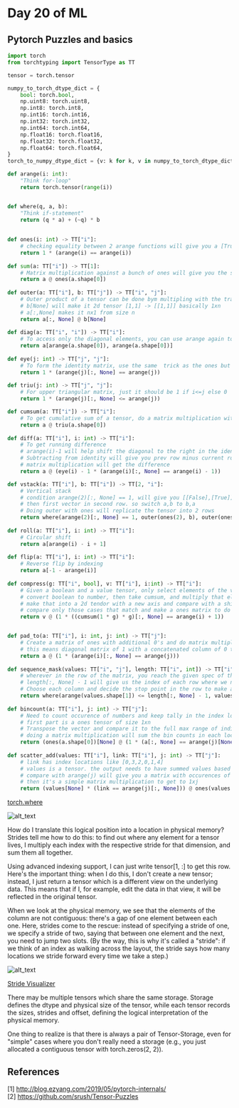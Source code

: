 # Day 20 of ML 

## Pytorch Puzzles and basics 

```python
import torch
from torchtyping import TensorType as TT

tensor = torch.tensor

numpy_to_torch_dtype_dict = {
    bool: torch.bool,
    np.uint8: torch.uint8,
    np.int8: torch.int8,
    np.int16: torch.int16,
    np.int32: torch.int32,
    np.int64: torch.int64,
    np.float16: torch.float16,
    np.float32: torch.float32,
    np.float64: torch.float64,
}
torch_to_numpy_dtype_dict = {v: k for k, v in numpy_to_torch_dtype_dict.items()}

def arange(i: int):
    "Think for-loop"
    return torch.tensor(range(i))


def where(q, a, b):
    "Think if-statement"
    return (q * a) + (~q) * b
    
    
def ones(i: int) -> TT["i"]:
    # checking equality between 2 arange functions will give you a [True,True,...True] tensort that you can convert to ones
    return 1 * (arange(i) == arange(i))  
    
def sum(a: TT["i"]) -> TT[1]:
    # Matrix multiplication against a bunch of ones will give you the sum
    return a @ ones(a.shape[0])
    
def outer(a: TT["i"], b: TT["j"]) -> TT["i", "j"]:
    # Outer product of a tensor can be done bym multipling with the transpose to get n x n
    # b[None] will make it 2d tensor [1,1] -> [[1,1]] basically 1xn
    # a[:,None] makes it nx1 from size n
    return a[:, None] @ b[None] 
    
def diag(a: TT["i", "i"]) -> TT["i"]:
    # To access only the diagonal elements, you can use arange again to have (i,i) indices
    return a[arange(a.shape[0]), arange(a.shape[0])]
    
def eye(j: int) -> TT["j", "j"]:
    # To form the identity matrix, use the same  trick as the ones but with an outer broadcast boolean comparison
    return 1 * (arange(j)[:, None] == arange(j))
    
def triu(j: int) -> TT["j", "j"]:
    # For upper triangular matrix, just it should be 1 if i<=j else 0
    return 1 * (arange(j)[:, None] <= arange(j))

def cumsum(a: TT["i"]) -> TT["i"]:
    # To get cumulative sum of a tensor, do a matrix multiplication with a triu
    return a @ triu(a.shape[0])
    
def diff(a: TT["i"], i: int) -> TT["i"]:
    # To get running difference
    # arange(i)-1 will help shift the diagonal to the right in the identity matix
    # Subtracting from identity will give you prev row minus current row
    # matrix multiplication will get the difference
    return a @ (eye(i) - 1 * (arange(i)[:, None] == arange(i) - 1))

def vstack(a: TT["i"], b: TT["i"]) -> TT[2, "i"]:
    # Vertical stack 
    # condition arange(2)[:, None] == 1, will give you [[False],[True]], so it will pick second vector in first row
    # then first vector in second row. so switch a,b to b,a
    # Doing outer with ones will replicate the tensor into 2 rows
    return where(arange(2)[:, None] == 1, outer(ones(2), b), outer(ones(2), a))
    
def roll(a: TT["i"], i: int) -> TT["i"]:
    # Circular shift
    return a[arange(i) - i + 1]
    
def flip(a: TT["i"], i: int) -> TT["i"]:
    # Reverse flip by indexing
    return a[-1 - arange(i)]
    
def compress(g: TT["i", bool], v: TT["i"], i:int) -> TT["i"]:
    # Given a boolean and a value tensor, only select elements of the value base don boolean and compress them to the left
    # convert boolean to number, then take cumsum, and multiply that element wise with G to make the false 0, so [1,1,0,1] becomes [1,2,0,3]
    # make that into a 2d tendor with a new axis and compare with a shifted arange
    # compare only those cases that match and make a ones matrix to do an matrix multiplication and shifts the selected elements to the left
    return v @ (1 * ((cumsum(1 * g) * g)[:, None] == arange(i) + 1))


def pad_to(a: TT["i"], i: int, j: int) -> TT["j"]:
    # Create a matrix of ones with additional 0's and do matrix multiplication
    # this means diagonal matrix of 1 with a concatenated column of 0 till j
    return a @ (1 * (arange(i)[:, None] == arange(j)))
    
def sequence_mask(values: TT["i", "j"], length: TT["i", int]) -> TT["i", "j"]:
    # wherever in the row of the matrix, you reach the given spec of the length for the row, choose x, else replace with 0
    # length[:, None] - 1 will give us the index of each row where we need to stop sequence
    # Choose each column and decide the stop point in the row to make a matrix
    return where(arange(values.shape[1]) <= length[:, None] - 1, values, 0)
    
def bincount(a: TT["i"], j: int) -> TT["j"]:
    # Need to count occurence of numbers and keep tally in the index location of that number
    # first part is a ones tensor of size 1xn
    # Transpose the vector and compare it to the full max range of indices. This will make a vector of size n x (max_idx) which has 1 every occurence
    # doing a matrix multiplication will sum the bin counts in each location
    return (ones(a.shape[0])[None] @ (1 * (a[:, None] == arange(j)[None])))[0]
    
def scatter_add(values: TT["i"], link: TT["i"], j: int) -> TT["j"]:
    # link has index locations like [0,3,2,0,1,4]
    # values is a tensor. the output needs to have summed values based on index in link. j is the final len or max idx
    # compare with arange(j) will give you a matrix with occurences of index and you can multiply that with values element wise
    # then it's a simple matrix multiplication to get to 1xj
    return (values[None] * (link == arange(j)[:, None])) @ ones(values.shape[0])

```

[torch.where](https://pytorch.org/docs/stable/generated/torch.where.html#torch.where)

![alt_text](http://blog.ezyang.com/img/pytorch-internals/slide-06.png)

How do I translate this logical position into a location in physical memory? Strides tell me how to do this: to find out where any element for a tensor lives, I multiply each index with the respective stride for that dimension, and sum them all together.

Using advanced indexing support, I can just write tensor[1, :] to get this row. Here's the important thing: when I do this, I don't create a new tensor; instead, I just return a tensor which is a different view on the underlying data. This means that if I, for example, edit the data in that view, it will be reflected in the original tensor.

When we look at the physical memory, we see that the elements of the column are not contiguous: there's a gap of one element between each one. Here, strides come to the rescue: instead of specifying a stride of one, we specify a stride of two, saying that between one element and the next, you need to jump two slots. (By the way, this is why it's called a "stride": if we think of an index as walking across the layout, the stride says how many locations we stride forward every time we take a step.)

![alt_text](http://blog.ezyang.com/img/pytorch-internals/slide-10.png)

[Stride Visualizer](https://ezyang.github.io/stride-visualizer/index.html)

There may be multiple tensors which share the same storage. Storage defines the dtype and physical size of the tensor, while each tensor records the sizes, strides and offset, defining the logical interpretation of the physical memory.

One thing to realize is that there is always a pair of Tensor-Storage, even for "simple" cases where you don't really need a storage (e.g., you just allocated a contiguous tensor with torch.zeros(2, 2)).

**References**
------------
[1]  http://blog.ezyang.com/2019/05/pytorch-internals/  
[2]  https://github.com/srush/Tensor-Puzzles
